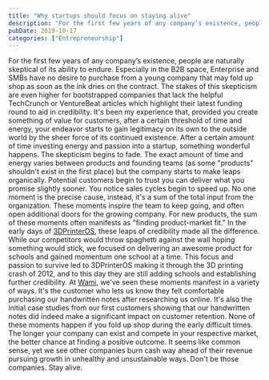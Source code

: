 ```yaml
---
title: "Why startups should focus on staying alive"
description: "For the first few years of any company’s existence, people are naturally skeptical of its ability to endure. Especially in the B2B space, Enterprise and SMBs ha"
pubDate: 2019-10-17
categories: ["Entrepreneurship"]
---
```


For the first few years of any company’s existence, people are naturally skeptical of its ability to endure. Especially in the B2B space, Enterprise and SMBs have no desire to purchase from a young company that may fold up shop as soon as the ink dries on the contract. The stakes of this skepticism are even higher for bootstrapped companies that lack the helpful TechCrunch or VentureBeat articles which highlight their latest funding round to aid in credibility. It's been my experience that, provided you create something of value for customers, after a certain threshold of time and energy, your endeavor starts to gain legitimacy on its own to the outside world by the sheer force of its continued existence. After a certain amount of time investing energy and passion into a startup, something wonderful happens. The skepticism begins to fade. The exact amount of time and energy varies between products and founding teams (as some "products" shouldn't exist in the first place) but the company starts to make leaps organically. Potential customers begin to trust you can deliver what you promise slightly sooner. You notice sales cycles begin to speed up. No one moment is the precise cause, instead, it's a sum of the total input from the organization. These moments inspire the team to keep going, and often open additional doors for the growing company. For new products, the sum of these moments often manifests as "finding product-market fit." In the early days of [3DPrinterOS](https://3dprinteros.com/), these leaps of credibility made all the difference. While our competitors would throw spaghetti against the wall hoping something would stick, we focused on delivering an awesome product for schools and gained momentum one school at a time. This focus and passion to survive led to 3DPrinterOS making it through the 3D printing crash of 2012, and to this day they are still adding schools and establishing further credibility. At [Wami](https://wami.io), we've seen these moments manifest in a variety of ways. It's the customer who lets us know they felt comfortable purchasing our handwritten notes after researching us online. It's also the initial case studies from our first customers showing that our handwritten notes did indeed make a significant impact on customer retention. None of these moments happen if you fold up shop during the early difficult times. The longer your company can exist and compete in your respective market, the better chance at finding a positive outcome. It seems like common sense, yet we see other companies burn cash way ahead of their revenue pursuing growth in unhealthy and unsustainable ways. Don't be those companies. Stay alive.